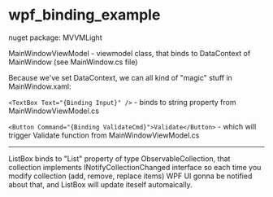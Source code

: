 # wpf_binding_example

nuget package: MVVMLight 

MainWindowViewModel - viewmodel class, that binds to DataContext of MainWindow (see MainWindow.cs file)

Because we've set DataContext, we can all kind of "magic" stuff in MainWindow.xaml:

`<TextBox Text="{Binding Input}" />` - binds to string property from MainWindowViewModel.cs

`<Button Command="{Binding ValidateCmd}">Validate</Button>` - which will trigger Validate function from MainWindowViewModel.cs

---

ListBox binds to "List" property of type ObservableCollection, that collection implements INotifyCollectionChanged interface
so each time you modify collection (add, remove, replace items) WPF UI gonna be notified about that, and ListBox will update iteself automaically.
